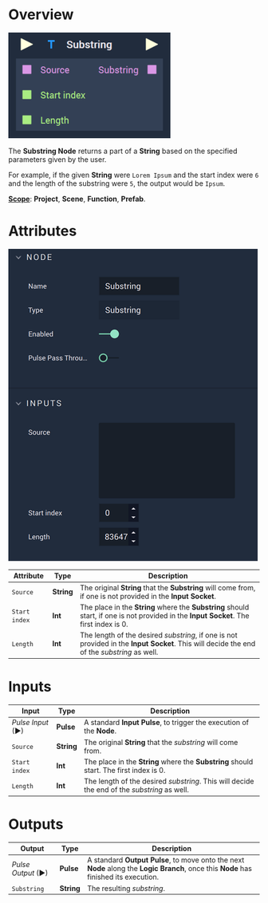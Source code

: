 # Overview

![The Substring Node.](../../.gitbook/assets/substringnode1.png)

The **Substring Node** returns a part of a **String** based on the specified parameters given by the user. 

For example, if the given **String** were `Lorem Ipsum` and the start index were `6` and the length of the substring were `5`, the output would be `Ipsum`. 

[**Scope**](../overview.md#scopes): **Project**, **Scene**, **Function**, **Prefab**.

# Attributes

![The Substring Node Attributes.](../../.gitbook/assets/substringattributes.png)

|Attribute|Type|Description|
|---|---|---|
|`Source`|**String**|The original **String** that the **Substring** will come from, if one is not provided in the **Input Socket**.|
|`Start index`|**Int**|The place in the **String** where the **Substring** should start, if one is not provided in the **Input Socket**. The first index is 0.|
|`Length`|**Int**|The length of the desired *substring*, if one is not provided in the **Input Socket**. This will decide the end of the *substring* as well.|

# Inputs

|Input|Type|Description|
|---|---|---|
|*Pulse Input* (►)|**Pulse**|A standard **Input Pulse**, to trigger the execution of the **Node**.|
|`Source`|**String**|The original **String** that the *substring* will come from.|
|`Start index`|**Int**|The place in the **String** where the **Substring** should start. The first index is 0.|
|`Length`|**Int**|The length of the desired *substring*. This will decide the end of the *substring* as well.|

# Outputs

|Output|Type|Description|
|---|---|---|
|*Pulse Output* (►)|**Pulse**|A standard **Output Pulse**, to move onto the next **Node** along the **Logic Branch**, once this **Node** has finished its execution.|
|`Substring`|**String**|The resulting *substring*.|


